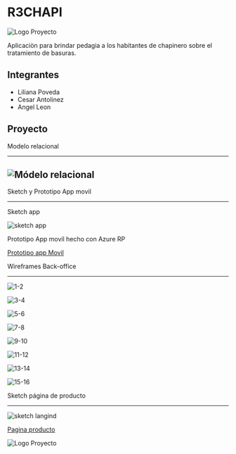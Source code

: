 # R3CHAPI

![Logo Proyecto](https://raw.githubusercontent.com/TalentoBogotaFedesoft/it-talent-052-r3chapi/master/Proyecto/dise%C3%B1os/logo/logo.png)

Aplicaciòn para brindar pedagia a los habitantes de chapinero sobre el tratamiento de basuras.

## Integrantes

- Liliana Poveda
- Cesar Antolinez
- Angel Leon


## Proyecto

Modelo relacional

---

![Módelo relacional](https://raw.githubusercontent.com/TalentoBogotaFedesoft/it-talent-052-r3chapi/master/Proyecto/Modelo%20relacional/ER1.png)
---

Sketch y Prototipo App movil

---


Sketch app

![sketch app](https://raw.githubusercontent.com/TalentoBogotaFedesoft/it-talent-052-r3chapi/master/Proyecto/diseños/Diseño%20UI/sketch-app/sketch-app.jpeg)

Prototipo App movil hecho con Azure RP

[Prototipo app Movil](https://c0der97.github.io/Proyecto/prototipo/index.html)

 
Wireframes Back-office 

---


![1-2](https://raw.githubusercontent.com/TalentoBogotaFedesoft/it-talent-052-r3chapi/master/Proyecto/diseños/Diseño%20UI/wireframe-backoffice/1-2.jpeg)

![3-4](https://raw.githubusercontent.com/TalentoBogotaFedesoft/it-talent-052-r3chapi/master/Proyecto/diseños/Diseño%20UI/wireframe-backoffice/3-4.jpeg)

![5-6](https://raw.githubusercontent.com/TalentoBogotaFedesoft/it-talent-052-r3chapi/master/Proyecto/diseños/Diseño%20UI/wireframe-backoffice/5-6.jpeg)

![7-8](https://raw.githubusercontent.com/TalentoBogotaFedesoft/it-talent-052-r3chapi/master/Proyecto/diseños/Diseño%20UI/wireframe-backoffice/7-8.jpeg)


![9-10](https://raw.githubusercontent.com/TalentoBogotaFedesoft/it-talent-052-r3chapi/master/Proyecto/diseños/Diseño%20UI/wireframe-backoffice/9-10.jpeg)


![11-12](https://raw.githubusercontent.com/TalentoBogotaFedesoft/it-talent-052-r3chapi/master/Proyecto/diseños/Diseño%20UI/wireframe-backoffice/11-12.jpeg)


![13-14](https://raw.githubusercontent.com/TalentoBogotaFedesoft/it-talent-052-r3chapi/master/Proyecto/diseños/Diseño%20UI/wireframe-backoffice/13-14.jpeg)

![15-16](https://raw.githubusercontent.com/TalentoBogotaFedesoft/it-talent-052-r3chapi/master/Proyecto/diseños/Diseño%20UI/wireframe-backoffice/15-16.jpeg)

 
Sketch página de producto

---

![sketch langind](https://raw.githubusercontent.com/TalentoBogotaFedesoft/it-talent-052-r3chapi/master/Proyecto/diseños/Diseño%20UI/wireframe-landing/landing-1.jpeg)

[Pagina producto](https://c0der97.github.io/Proyecto/landing/)


![Logo Proyecto](https://raw.githubusercontent.com/TalentoBogotaFedesoft/it-talent-052-r3chapi/master/Proyecto/diseños/landing/landing.png)
